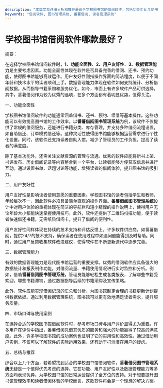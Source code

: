 ```yaml
---
description: "本篇文章详细分析和推荐最适合学校图书馆的借阅软件，包括功能对比与使用体验。"
keywords: "借阅软件, 图书管理系统, 番薯借阅, 读者管理系统"
---
```

# 学校图书馆借阅软件哪款最好？

摘要：

在选择学校图书馆借阅软件时，**1、功能全面性**、**2、用户友好性**、**3、数据管理能力**是主要考虑因素。功能全面性体现在软件是否具备完善的借阅、还书、预约功能，使得图书馆能够高效运作。用户友好性则指操作界面的简洁程度，以便于不同年龄和技术水平的读者顺利上手。数据管理能力体现在软件如何支持统计、分析借阅数据，从而指导书籍采购和服务优化。如今，市面上有许多软件产品可供选择，其中，番薯借阅作为较为优秀的选项，在多个方面都有着明显优势，值得关注。

一、功能全面性

学校图书馆借阅软件的功能通常涵盖借书、还书、预约、续借等基本操作。这些功能可以有效提高图书馆的工作效率。以**番薯借阅图书管理系统**为例，该软件不仅提供了常规的借阅服务，还能进行书籍分类、库存管理，并支持多种借阅流程设置，如自助借还、订单模式借还等。这种灵活性使得图书馆能够根据运营需求进行个性化设置。同时，该软件还支持读者自助入馆，减少了管理员的工作负担，提高了读者的满意度。

除了基本功能外，还需关注文献资源的管理与流通。优秀的软件应能将新书上架、书评发布、历史借阅记录等内容整合到一个平台，让读者能够方便获取信息并进行互动。通过设置书单、话题讨论等功能，增强读者的借阅体验，提升图书馆的吸引力。

二、用户友好性

用户友好性是影响读者使用意愿的重要因素。学校图书馆的读者包括学生和教师，年龄层次不一，因此软件必须具备简单直观的操作界面。**番薯借阅图书管理系统**设计中对用户体验的重视体现在简洁的导航栏和短小精悍的操作说明上，使得用户无论年龄大小都能快速掌握使用技巧。此外，软件还提供了二维码扫描功能，便于读者快速借还书籍，无需纸质借阅卡，提升了借阅的便利性。

用户友好性同样体现在持续的技术支持和评估反馈上。许多软件供应商，如番薯借阅，提供24/7的技术支持，确保读者在使用过程中如遇问题能得到及时帮助。同时，通过用户反馈收集软件改进建议，使得软件在不断更新迭代中逐步完善。

三、数据管理能力

有效的数据管理能力是现代图书馆运营的重要支撑。优秀的借阅软件应具备强大的数据统计和报表制作功能，对借阅流量、书籍使用情况进行实时监控和分析。例如，借助**番薯借阅图书管理系统**，管理员能够轻松生成各类报表，了解哪些书籍受欢迎，哪些书籍滞销，通过数据指导后续的书籍采购及宣传策略。

此外，软件应能实现借阅记录的汇总和分析，为图书馆制定合理的书籍更新计划提供数据依据。通过利用数据管理系统，图书馆可以更有效地满足读者需求，提升服务质量。

四、市场口碑与使用案例

在选择合适的学校图书馆借阅软件时，参考市场口碑与用户评价显得尤为重要。许多用户在评价中指出，番薯借阅凭借其优质的服务和强大的功能赢得了较高的满意度。此外，许多学校图书馆的成功案例也证明了它的实用性和高效性。通过借助用户实例，不仅可以了解软件的实际运用效果，还有助于打消潜在用户的疑虑。

五、总结与推荐

综合以上几个方面，若希望找到适合的学校图书馆借阅软件，**番薯借阅图书管理系统**无疑是一个值得优先考虑的选择。它在功能、用户友好性以及数据管理能力等多方面均表现优异，为学校图书馆的日常运营提供了全方位的支持。对于想要提升图书馆管理效率和读者借阅体验的学校而言，这款软件将会是一个理想的解决方案。
